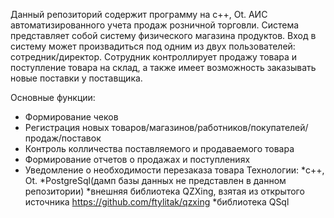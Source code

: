 Данный репозиторий содержит программу на c++, Ot. АИС автоматизированного учета продаж розничной торговли.
Система представляет собой систему физического магазина продуктов. Вход в систему может произвадиться под одним
из двух пользователей: сотредник/директор. Сотрудник контроллирует продажу товара и поступление товара на склад, а также 
имеет возможность заказывать новые поставки у поставщика. 

Основные функции:
* Формирование чеков
* Регистрация новых товаров/магазинов/работников/покупателей/продаж/поставок
* Контроль колличества поставляемого и продаваемого товара
* Формирование отчетов о продажах и поступлениях
* Уведомление о необходимости перезаказа товара
Технологии:
*c++, Ot.
*PostgreSql(дамп базы данных не представлен в данном репозитории)
*внешняя библиотека QZXing, взятая из открытого источника https://github.com/ftylitak/qzxing
*библиотека QSql







 
